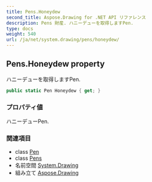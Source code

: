 ```yaml
---
title: Pens.Honeydew
second_title: Aspose.Drawing for .NET API リファレンス
description: Pens 財産. ハニーデューを取得しますPen.
type: docs
weight: 540
url: /ja/net/system.drawing/pens/honeydew/
---
```

## Pens.Honeydew property

ハニーデューを取得しますPen.

```csharp
public static Pen Honeydew { get; }
```

### プロパティ値

ハニーデューPen.

### 関連項目

* class [Pen](../../pen/)
* class [Pens](../)
* 名前空間 [System.Drawing](../../pens/)
* 組み立て [Aspose.Drawing](../../../)


